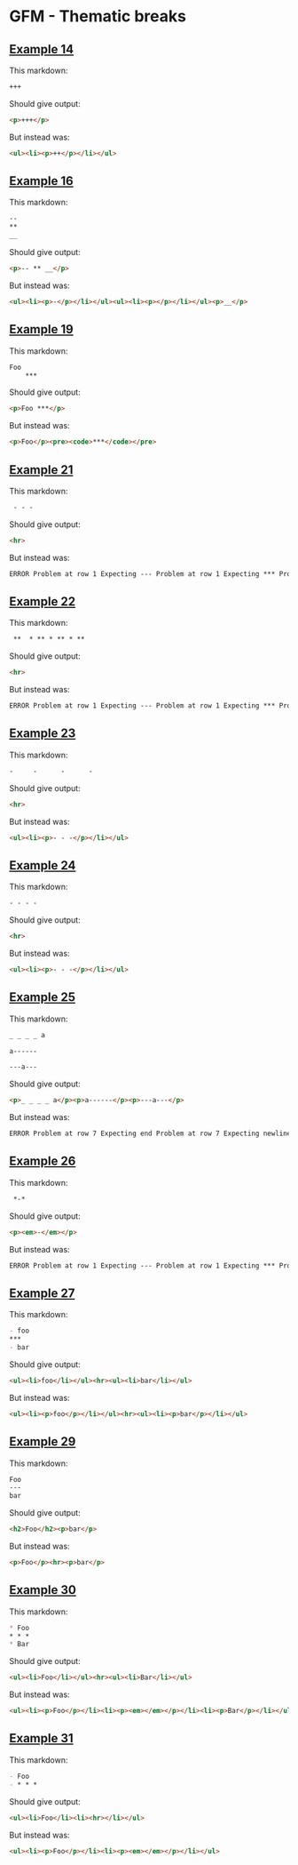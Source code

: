 # GFM - Thematic breaks

## [Example 14](https://github.github.com/gfm/#example-14)

This markdown:

```markdown
+++

```

Should give output:

```html
<p>+++</p>
```

But instead was:

```html
<ul><li><p>++</p></li></ul>
```
## [Example 16](https://github.github.com/gfm/#example-16)

This markdown:

```markdown
--
**
__

```

Should give output:

```html
<p>-- ** __</p>
```

But instead was:

```html
<ul><li><p>-</p></li></ul><ul><li><p></p></li></ul><p>__</p>
```
## [Example 19](https://github.github.com/gfm/#example-19)

This markdown:

```markdown
Foo
    ***

```

Should give output:

```html
<p>Foo ***</p>
```

But instead was:

```html
<p>Foo</p><pre><code>***</code></pre>
```
## [Example 21](https://github.github.com/gfm/#example-21)

This markdown:

```markdown
 - - -

```

Should give output:

```html
<hr>
```

But instead was:

```html
ERROR Problem at row 1 Expecting --- Problem at row 1 Expecting *** Problem at row 1 Expecting ___
```
## [Example 22](https://github.github.com/gfm/#example-22)

This markdown:

```markdown
 **  * ** * ** * **

```

Should give output:

```html
<hr>
```

But instead was:

```html
ERROR Problem at row 1 Expecting --- Problem at row 1 Expecting *** Problem at row 1 Expecting ___
```
## [Example 23](https://github.github.com/gfm/#example-23)

This markdown:

```markdown
-     -      -      -

```

Should give output:

```html
<hr>
```

But instead was:

```html
<ul><li><p>- - -</p></li></ul>
```
## [Example 24](https://github.github.com/gfm/#example-24)

This markdown:

```markdown
- - - -    

```

Should give output:

```html
<hr>
```

But instead was:

```html
<ul><li><p>- - -</p></li></ul>
```
## [Example 25](https://github.github.com/gfm/#example-25)

This markdown:

```markdown
_ _ _ _ a

a------

---a---

```

Should give output:

```html
<p>_ _ _ _ a</p><p>a------</p><p>---a---</p>
```

But instead was:

```html
ERROR Problem at row 7 Expecting end Problem at row 7 Expecting newline
```
## [Example 26](https://github.github.com/gfm/#example-26)

This markdown:

```markdown
 *-*

```

Should give output:

```html
<p><em>-</em></p>
```

But instead was:

```html
ERROR Problem at row 1 Expecting --- Problem at row 1 Expecting *** Problem at row 1 Expecting ___
```
## [Example 27](https://github.github.com/gfm/#example-27)

This markdown:

```markdown
- foo
***
- bar

```

Should give output:

```html
<ul><li>foo</li></ul><hr><ul><li>bar</li></ul>
```

But instead was:

```html
<ul><li><p>foo</p></li></ul><hr><ul><li><p>bar</p></li></ul>
```
## [Example 29](https://github.github.com/gfm/#example-29)

This markdown:

```markdown
Foo
---
bar

```

Should give output:

```html
<h2>Foo</h2><p>bar</p>
```

But instead was:

```html
<p>Foo</p><hr><p>bar</p>
```
## [Example 30](https://github.github.com/gfm/#example-30)

This markdown:

```markdown
* Foo
* * *
* Bar

```

Should give output:

```html
<ul><li>Foo</li></ul><hr><ul><li>Bar</li></ul>
```

But instead was:

```html
<ul><li><p>Foo</p></li><li><p><em></em></p></li><li><p>Bar</p></li></ul>
```
## [Example 31](https://github.github.com/gfm/#example-31)

This markdown:

```markdown
- Foo
- * * *

```

Should give output:

```html
<ul><li>Foo</li><li><hr></li></ul>
```

But instead was:

```html
<ul><li><p>Foo</p></li><li><p><em></em></p></li></ul>
```
